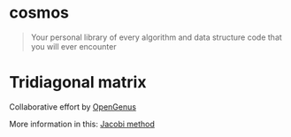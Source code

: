 # cosmos
> Your personal library of every algorithm and data structure code that you will ever encounter

# Tridiagonal matrix

Collaborative effort by [OpenGenus](https://github.com/opengenus)

More information in this: [Jacobi method](https://en.wikipedia.org/wiki/Jacobi_method)
